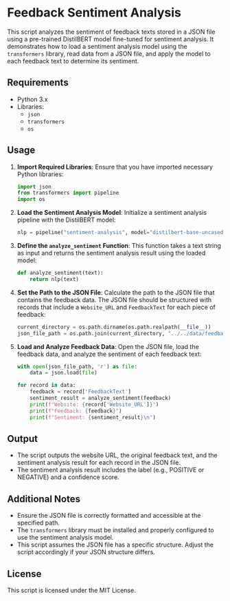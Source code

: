# Feedback Sentiment Analysis

This script analyzes the sentiment of feedback texts stored in a JSON file using a pre-trained DistilBERT model fine-tuned for sentiment analysis. It demonstrates how to load a sentiment analysis model using the `transformers` library, read data from a JSON file, and apply the model to each feedback text to determine its sentiment.

## Requirements

- Python 3.x
- Libraries:
  - `json`
  - `transformers`
  - `os`

## Usage

1. **Import Required Libraries**: Ensure that you have imported necessary Python libraries:
    ```python
    import json
    from transformers import pipeline
    import os
    ```

2. **Load the Sentiment Analysis Model**: Initialize a sentiment analysis pipeline with the DistilBERT model:
    ```python
    nlp = pipeline("sentiment-analysis", model="distilbert-base-uncased-finetuned-sst-2-english")
    ```

3. **Define the `analyze_sentiment` Function**: This function takes a text string as input and returns the sentiment analysis result using the loaded model:
    ```python
    def analyze_sentiment(text):
        return nlp(text)
    ```

4. **Set the Path to the JSON File**: Calculate the path to the JSON file that contains the feedback data. The JSON file should be structured with records that include a `Website_URL` and `FeedbackText` for each piece of feedback:
    ```python
    current_directory = os.path.dirname(os.path.realpath(__file__))
    json_file_path = os.path.join(current_directory, "../../data/feedback_data.json")
    ```

5. **Load and Analyze Feedback Data**: Open the JSON file, load the feedback data, and analyze the sentiment of each feedback text:
    ```python
    with open(json_file_path, 'r') as file:
        data = json.load(file)

    for record in data:
        feedback = record['FeedbackText']
        sentiment_result = analyze_sentiment(feedback)
        print(f"Website: {record['Website_URL']}")
        print(f"Feedback: {feedback}")
        print(f"Sentiment: {sentiment_result}\n")
    ```

## Output

- The script outputs the website URL, the original feedback text, and the sentiment analysis result for each record in the JSON file.
- The sentiment analysis result includes the label (e.g., POSITIVE or NEGATIVE) and a confidence score.

## Additional Notes

- Ensure the JSON file is correctly formatted and accessible at the specified path.
- The `transformers` library must be installed and properly configured to use the sentiment analysis model.
- This script assumes the JSON file has a specific structure. Adjust the script accordingly if your JSON structure differs.

## License

This script is licensed under the MIT License.
